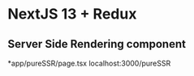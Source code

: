 # NextJS 13 + Redux

## Server Side Rendering component
*app/pureSSR/page.tsx
localhost:3000/pureSSR

